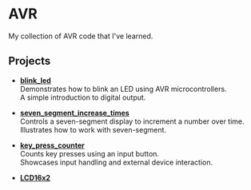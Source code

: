 # AVR
My collection of AVR code that I've learned.


## Projects

- **[blink_led](./blink_led)**  
  Demonstrates how to blink an LED using AVR microcontrollers.  
  A simple introduction to digital output.

- **[seven_segment_increase_times](./seven_segment)**  
  Controls a seven-segment display to increment a number over time.  
  Illustrates how to work with seven-segment.

- **[key_press_counter](./key_press_counter)**    
  Counts key presses using an input button.  
  Showcases input handling and external device interaction.

- **[LCD16x2](./lcd16x2)**
